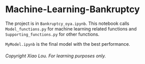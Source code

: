# Machine-Learning-Bankruptcy
The project is in ``Bankruptcy_oya.ipynb``. This notebook calls ``Model_functions.py`` for machine learning related functions and ``Supporting_functions.py`` for other functions. 

``MyModel.ipynb`` is the final model with the best performance. 

###### Copyright Xiao Lou. For learning purposes only. 
